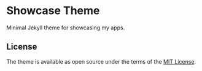# Showcase Theme

Minimal Jekyll theme for showcasing my apps.

## License

The theme is available as open source under the terms of the [MIT License](https://opensource.org/licenses/MIT).
